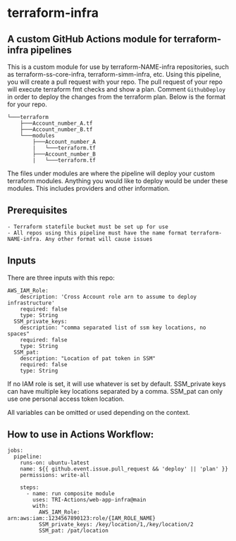# terraform-infra

## A custom GitHub Actions module for terraform-infra pipelines

This is a custom module for use by terraform-NAME-infra repositories, such as terraform-ss-core-infra, terraform-simm-infra, etc. Using this pipeline, you will create a pull request with your repo. The pull request of your repo will execute terraform fmt checks and show a plan. Comment `GithubDeploy` in order to deploy the changes from the terraform plan. Below is the format for your repo.

    └───terraform
        ├───Account_number_A.tf
        ├───Account_number_B.tf
        └───modules
            ├───Account_number_A
            |   └───terraform.tf
            ├───Account_number_B
            |   └───terraform.tf

The files under modules are where the pipeline will deploy your custom terraform modules. Anything you would like to deploy would be under these modules. This includes providers and other information.


## Prerequisites
    - Terraform statefile bucket must be set up for use
    - All repos using this pipeline must have the name format terraform-NAME-infra. Any other format will cause issues


## Inputs

There are three inputs with this repo:

```
AWS_IAM_Role:
    description: 'Cross Account role arn to assume to deploy infrastructure'
    required: false
    type: String
  SSM_private_keys:
    description: "comma separated list of ssm key locations, no spaces"
    required: false
    type: String
  SSM_pat:
    description: "Location of pat token in SSM"
    required: false
    type: String
```

If no IAM role is set, it will use whatever is set by default.
SSM_private keys can have multiple key locations separated by a comma. 
SSM_pat can only use one personal access token location.

All variables can be omitted or used depending on the context.

## How to use in Actions Workflow:

```
jobs:
  pipeline:
    runs-on: ubuntu-latest
    name: ${{ github.event.issue.pull_request && 'deploy' || 'plan' }}
    permissions: write-all
 
    steps:
      - name: run composite module
        uses: TRI-Actions/web-app-infra@main
        with:
          AWS_IAM_Role: arn:aws:iam::1234567890123:role/{IAM_ROLE_NAME}
          SSM_private_keys: /key/location/1,/key/location/2
          SSM_pat: /pat/location
```
